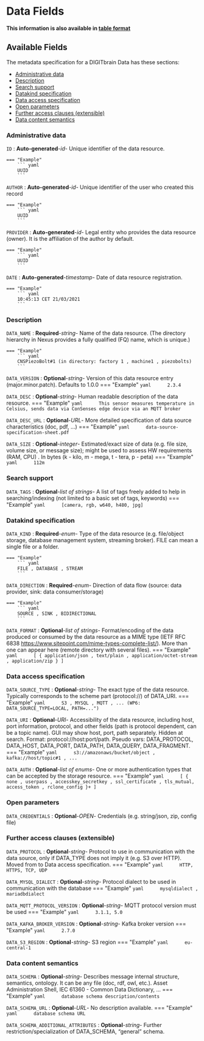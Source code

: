 <style>
  .md-content__button {
    display: none;
  }
</style>
# Data Fields

**This information is also available in [table format](/tables/data/)**


## Available Fields 

The metadata specification for a DIGITbrain Data
has these sections:

- [Administrative data](#administrative-data)
- [Description](#description)
- [Search support](#search-support)
- [Datakind specification](#datakind-specification)
- [Data access specification](#data-access-specification)
- [Open parameters](#open-parameters)
- [Further access clauses (extensible)](#further-access-clauses-extensible)
- [Data content semantics](#data-content-semantics)


### Administrative data


`ID`
:   **Auto-generated**-*id*- Unique identifier of the data resource.

    === "Example"
        ``` yaml     
        UUID
        ```

`AUTHOR`
:   **Auto-generated**-*id*- Unique identifier of the user who created this record

    === "Example"
        ``` yaml     
        UUID
        ```

`PROVIDER`
:   **Auto-generated**-*id*- Legal entity who provides the data resource (owner). It is the affiliation of the author by default.

    === "Example"
        ``` yaml     
        UUID
        ```

`DATE`
:   **Auto-generated**-*timestamp*- Date of data resource registration.

    === "Example"
        ``` yaml     
        10:45:13 CET 21/03/2021
        ```


### Description


`DATA_NAME`
:   **Required**-*string*- Name of the data resource. (The directory hierarchy in Nexus provides a fully qualified (FQ) name, which is unique.)

    === "Example"
        ``` yaml     
        CNSPiezoBolt#1 (in directory: factory 1 , machine1 , piezobolts)
        ```

`DATA_VERSION`
:   **Optional**-*string*- Version of this data resource entry (major.minor.patch). Defaults to 1.0.0
    === "Example"
        ``` yaml     
        2.3.4
        ```

`DATA_DESC`
:   **Optional**-*string*- Human readable description of the data resource.
    === "Example"
        ``` yaml     
        This sensor measures temperature in Celsius, sends data via ConSenses edge device via an MQTT broker
        ```

`DATA_DESC_URL`
:   **Optional**-*URL*- More detailed specification of data source characteristics (doc, pdf, …)
    === "Example"
        ``` yaml     
        data-source-specification-sheet.pdf
        ```

`DATA_SIZE`
:   **Optional**-*integer*- Estimated/exact size of data (e.g. file size, volume size, or message size); might be used to assess HW requirements (RAM, CPU) . In bytes (k - kilo, m - mega, t - tera, p - peta)
    === "Example"
        ``` yaml     
        112m
        ```


### Search support


`DATA_TAGS`
:   **Optional**-*list of strings*- A list of tags freely added to help in searching/indexing (not limited to a basic set of tags, keywords)
    === "Example"
        ``` yaml     
        [camera, rgb, w640, h480, jpg]
        ```


### Datakind specification


`DATA_KIND`
:   **Required**-*enum*- Type of the data resource (e.g. file/object storage, database management system, streaming broker). FILE can mean a single file or a folder.

    === "Example"
        ``` yaml     
        FILE , DATABASE , STREAM
        ```

`DATA_DIRECTION`
:   **Required**-*enum*- Direction of data flow (source: data provider, sink: data consumer/storage)

    === "Example"
        ``` yaml     
        SOURCE , SINK , BIDIRECTIONAL
        ```

`DATA_FORMAT`
:   **Optional**-*list of strings*- Format/encoding of the data produced or consumed by the data resource as a MIME type (IETF RFC 6838 https://www.sitepoint.com/mime-types-complete-list/). More than one can appear here (remote directory with several files).
    === "Example"
        ``` yaml     
        [ { application/json , text/plain , application/octet-stream , application/zip } ] 
        ```


### Data access specification


`DATA_SOURCE_TYPE`
:   **Optional**-*string*- The exact type of the data resource. Typically corresponds to the scheme part (protocol://) of DATA_URI.
    === "Example"
        ``` yaml     
        S3 , MYSQL , MQTT , ... (WP6: DATA_SOURCE_TYPE=LOCAL, PATH=...")
        ```

`DATA_URI`
:   **Optional**-*URI*- Accessibility of the data resource, including host, port information, protocol, and other fields (path is protocol dependent, can be a topic name). GUI may show host, port, path separately. Hidden at search. Format: protocol://host:port/path.  Pseudo vars: DATA_PROTOCOL, DATA_HOST, DATA_PORT, DATA_PATH, DATA_QUERY, DATA_FRAGMENT.
    === "Example"
        ``` yaml     
        s3://amazonaws/bucket/object , kafka://host/topic#1 , ...
        ```

`DATA_AUTH`
:   **Optional**-*list of enums*- One or more authentication types that can be accepted by the storage resource.
    === "Example"
        ``` yaml     
        [ { none , userpass , accesskey_secretkey , ssl_certificate , tls_mutual, access_token , rclone_config }+ ]
        ```


### Open parameters


`DATA_CREDENTIALS`
:   **Optional**-*OPEN*- Credentials (e.g. string/json, zip, config file)


### Further access clauses (extensible)


`DATA_PROTOCOL`
:   **Optional**-*string*- Protocol to use in communication with the data source, only if DATA_TYPE does not imply it (e.g. S3 over HTTP). Moved from to Data access specification.
    === "Example"
        ``` yaml     
        HTTP, HTTPS, TCP, UDP
        ```

`DATA_MYSQL_DIALECT`
:   **Optional**-*string*- Protocol dialect to be used in communication with the database
    === "Example"
        ``` yaml     
        mysqldialect , mariadbdialect
        ```

`DATA_MQTT_PROTOCOL_VERSION`
:   **Optional**-*string*- MQTT protocol version must be used
    === "Example"
        ``` yaml     
        3.1.1, 5.0
        ```

`DATA_KAFKA_BROKER_VERSION`
:   **Optional**-*string*- Kafka broker version
    === "Example"
        ``` yaml     
        2.7.0
        ```

`DATA_S3_REGION`
:   **Optional**-*string*- S3 region
    === "Example"
        ``` yaml     
        eu-central-1
        ```


### Data content semantics


`DATA_SCHEMA`
:   **Optional**-*string*- Describes message internal structure, semantics, ontology. It can be any file (doc, rdf, owl, etc.). Asset Administration Shell, IEC 61360 - Common Data Dictionary, ...
    === "Example"
        ``` yaml     
        database schema description/contents 
        ```

`DATA_SCHEMA_URL`
:   **Optional**-*URL*- No description available.
    === "Example"
        ``` yaml     
        database schema URL
        ```

`DATA_SCHEMA_ADDITIONAL_ATTRIBUTES`
:   **Optional**-*string*- Further restriction/specialization of DATA_SCHEMA, “general” schema.
